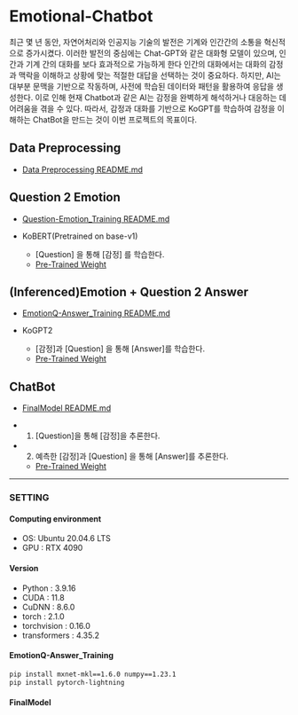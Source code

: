 # Emotional-Chatbot

최근 몇 년 동안, 자연어처리와 인공지능 기술의 발전은 기계와 인간간의 소통을 혁신적으로 증가시켰다. 이러한 발전의 중심에는 Chat-GPT와 같은 대화형 모델이 있으며, 인간과 기계 간의 대화를 보다 효과적으로 가능하게 한다 인간의 대화에서는 대화의 감정과 맥락을 이해하고 상황에 맞는 적절한 대답을 선택하는 것이 중요하다. 하지만, AI는 대부분 문맥을 기반으로 작동하며, 사전에 학습된 데이터와 패턴을 활용하여 응답을 생성한다. 이로 인해 현재 Chatbot과 같은 AI는 감정을 완벽하게 해석하거나 대응하는 데 어려움을 겪을 수 있다. 따라서, 감정과 대화를 기반으로 KoGPT를 학습하여 감정을 이해하는 ChatBot을 만드는 것이 이번 프로젝트의 목표이다.  

## Data Preprocessing
- [Data Preprocessing README.md](https://github.com/hankyuwon/Emotional-Chatbot/blob/develop/Data_preprocessing/README.md)

## Question 2 Emotion
 - [Question-Emotion_Training README.md](https://github.com/hankyuwon/Emotional-Chatbot/tree/develop/Question-Emotion_Training/README.md)

 - KoBERT(Pretrained on base-v1)
   - [Question] 을 통해 [감정] 를 학습한다.
   - [Pre-Trained Weight](https://drive.google.com/drive/u/0/folders/1V4v0ppYLoDvwemRnVpd-0QCYnCnqDSsl)

## (Inferenced)Emotion + Question 2 Answer
 - [EmotionQ-Answer_Training README.md](https://github.com/hankyuwon/Emotional-Chatbot/tree/develop/EmotionQ-Answer_Training/README.md)

 - KoGPT2
   - [감정]과 [Question] 을 통해 [Answer]를 학습한다.
   - [Pre-Trained Weight](https://drive.google.com/drive/u/0/folders/13MgcxhXt_BPmEg9-LK1y8Af2gPoBrRI2)

## ChatBot
- [FinalModel README.md](https://github.com/hankyuwon/Emotional-Chatbot/blob/develop/FinalModel/README.md)

- 1) [Question]을 통해 [감정]을 추론한다.

- 2) 예측한 [감정]과 [Question] 을 통해 [Answer]를 추론한다.
    - [Pre-Trained Weight](https://drive.google.com/drive/u/0/folders/1XFDGbr1ATrh1g_LSEyxZy5arHYFVc50M)

---
### SETTING

#### Computing environment
- OS: Ubuntu 20.04.6 LTS
- GPU : RTX 4090

#### Version
- Python : 3.9.16
- CUDA : 11.8
- CuDNN : 8.6.0
- torch : 2.1.0
- torchvision : 0.16.0
- transformers : 4.35.2



#### EmotionQ-Answer_Training
```bash
pip install mxnet-mkl==1.6.0 numpy==1.23.1
pip install pytorch-lightning
```

#### FinalModel
```bash
```